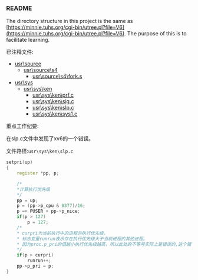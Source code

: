 ### README
The directory structure in this project is the same as [https://minnie.tuhs.org/cgi-bin/utree.pl?file=V6](https://minnie.tuhs.org/cgi-bin/utree.pl?file=V6).
The purpose of this is to facilitate learning.

已注释文件:

* [usr\source](usr\source)
  * [usr\source\s4](usr\source\s4)
    * [usr\source\s4\fork.s](usr\source\s4\fork.s)
* [usr\sys](usr\sys)
  * [usr\sys\ken](usr\sys\ken)
    * [usr\sys\ken\prf.c](usr\sys\ken\prf.c)
    * [usr\sys\ken\sig.c](usr\sys\ken\sig.c)
    * [usr\sys\ken\slp.c](usr\sys\ken\slp.c)
    * [usr\sys\ken\sys1.c](usr\sys\ken\sys1.c)

重点工作纪要:

在slp.c文件中发现了xv6的一个错误。

文件路径:`usr\sys\ken\slp.c`

```c++
setpri(up)
{
	register *pp, p;

	/*
	*计算执行优先级
	*/
	pp = up;
	p = (pp->p_cpu & 0377)/16;
	p =+ PUSER + pp->p_nice;
	if(p > 127)
		p = 127;
	/*
	* curpri为当前执行中的进程的执行优先级。
	* 标志变量runrun表示存在执行优先级大于当前进程的其他进程。
	* 因为proc.p_pri的值越小执行优先级越高，所以此处的不等号实际上是错误的,这个错误在 UNIX的下一个版本中已被修正。
	*/
	if(p > curpri)
		runrun++;
	pp->p_pri = p;
}
```



